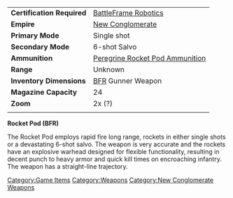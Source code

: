 |                            |                                                                                |
| -------------------------- | ------------------------------------------------------------------------------ |
| **Certification Required** | [BattleFrame Robotics](/BattleFrame_Robotics "wikilink")                       |
| **Empire**                 | [New Conglomerate](/New_Conglomerate "wikilink")                               |
| **Primary Mode**           | Single shot                                                                    |
| **Secondary Mode**         | 6-shot Salvo                                                                   |
| **Ammunition**             | [Peregrine Rocket Pod Ammunition](/Peregrine_Rocket_Pod_Ammunition "wikilink") |
| **Range**                  | Unknown                                                                        |
| **Inventory Dimensions**   | [BFR](/BFR "wikilink") Gunner Weapon                                           |
| **Magazine Capacity**      | 24                                                                             |
| **Zoom**                   | 2x (?)                                                                         |
|                            |                                                                                |

**Rocket Pod (BFR)**

The Rocket Pod employs rapid fire long range, rockets in either single
shots or a devastating 6-shot salvo. The weapon is very accurate and the
rockets have an explosive warhead designed for flexible functionality,
resulting in decent punch to heavy armor and quick kill times on
encroaching infantry. The weapon has a straight-line trajectory.

[Category:Game Items](/Category:Game_Items "wikilink")
[Category:Weapons](/Category:Weapons "wikilink") [Category:New
Conglomerate Weapons](/Category:New_Conglomerate_Weapons "wikilink")
